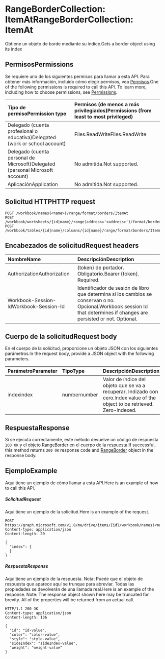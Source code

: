 # <a name="rangebordercollection-itemat"></a><span data-ttu-id="d8f58-101">RangeBorderCollection: ItemAt</span><span class="sxs-lookup"><span data-stu-id="d8f58-101">RangeBorderCollection: ItemAt</span></span>

<span data-ttu-id="d8f58-102">Obtiene un objeto de borde mediante su índice.</span><span class="sxs-lookup"><span data-stu-id="d8f58-102">Gets a border object using its index</span></span>
## <a name="permissions"></a><span data-ttu-id="d8f58-103">Permisos</span><span class="sxs-lookup"><span data-stu-id="d8f58-103">Permissions</span></span>
<span data-ttu-id="d8f58-p101">Se requiere uno de los siguientes permisos para llamar a esta API. Para obtener más información, incluido cómo elegir permisos, vea [Permisos](../../../concepts/permissions_reference.md).</span><span class="sxs-lookup"><span data-stu-id="d8f58-p101">One of the following permissions is required to call this API. To learn more, including how to choose permissions, see [Permissions](../../../concepts/permissions_reference.md).</span></span>

|<span data-ttu-id="d8f58-106">Tipo de permiso</span><span class="sxs-lookup"><span data-stu-id="d8f58-106">Permission type</span></span>      | <span data-ttu-id="d8f58-107">Permisos (de menos a más privilegiados)</span><span class="sxs-lookup"><span data-stu-id="d8f58-107">Permissions (from least to most privileged)</span></span>              |
|:--------------------|:---------------------------------------------------------|
|<span data-ttu-id="d8f58-108">Delegado (cuenta profesional o educativa)</span><span class="sxs-lookup"><span data-stu-id="d8f58-108">Delegated (work or school account)</span></span> | <span data-ttu-id="d8f58-109">Files.ReadWrite</span><span class="sxs-lookup"><span data-stu-id="d8f58-109">Files.ReadWrite</span></span>    |
|<span data-ttu-id="d8f58-110">Delegado (cuenta personal de Microsoft)</span><span class="sxs-lookup"><span data-stu-id="d8f58-110">Delegated (personal Microsoft account)</span></span> | <span data-ttu-id="d8f58-111">No admitida.</span><span class="sxs-lookup"><span data-stu-id="d8f58-111">Not supported.</span></span>    |
|<span data-ttu-id="d8f58-112">Aplicación</span><span class="sxs-lookup"><span data-stu-id="d8f58-112">Application</span></span> | <span data-ttu-id="d8f58-113">No admitida.</span><span class="sxs-lookup"><span data-stu-id="d8f58-113">Not supported.</span></span> |

## <a name="http-request"></a><span data-ttu-id="d8f58-114">Solicitud HTTP</span><span class="sxs-lookup"><span data-stu-id="d8f58-114">HTTP request</span></span>
<!-- { "blockType": "ignored" } -->
```http
POST /workbook/names(<name>)/range/format/borders/ItemAt
POST /workbook/worksheets/{id|name}/range(address='<address>')/format/borders/ItemAt
POST /workbook/tables/{id|name}/columns/{id|name}/range/format/borders/ItemAt

```
## <a name="request-headers"></a><span data-ttu-id="d8f58-115">Encabezados de solicitud</span><span class="sxs-lookup"><span data-stu-id="d8f58-115">Request headers</span></span>
| <span data-ttu-id="d8f58-116">Nombre</span><span class="sxs-lookup"><span data-stu-id="d8f58-116">Name</span></span>       | <span data-ttu-id="d8f58-117">Descripción</span><span class="sxs-lookup"><span data-stu-id="d8f58-117">Description</span></span>|
|:---------------|:----------|
| <span data-ttu-id="d8f58-118">Authorization</span><span class="sxs-lookup"><span data-stu-id="d8f58-118">Authorization</span></span>  | <span data-ttu-id="d8f58-p102">{token} de portador. Obligatorio.</span><span class="sxs-lookup"><span data-stu-id="d8f58-p102">Bearer {token}. Required.</span></span> |
| <span data-ttu-id="d8f58-121">Workbook-Session-Id</span><span class="sxs-lookup"><span data-stu-id="d8f58-121">Workbook-Session-Id</span></span>  | <span data-ttu-id="d8f58-p103">Identificador de sesión de libro que determina si los cambios se conservan o no. Opcional.</span><span class="sxs-lookup"><span data-stu-id="d8f58-p103">Workbook session Id that determines if changes are persisted or not. Optional.</span></span>|

## <a name="request-body"></a><span data-ttu-id="d8f58-124">Cuerpo de la solicitud</span><span class="sxs-lookup"><span data-stu-id="d8f58-124">Request body</span></span>
<span data-ttu-id="d8f58-125">En el cuerpo de la solicitud, proporcione un objeto JSON con los siguientes parámetros.</span><span class="sxs-lookup"><span data-stu-id="d8f58-125">In the request body, provide a JSON object with the following parameters.</span></span>

| <span data-ttu-id="d8f58-126">Parámetro</span><span class="sxs-lookup"><span data-stu-id="d8f58-126">Parameter</span></span>    | <span data-ttu-id="d8f58-127">Tipo</span><span class="sxs-lookup"><span data-stu-id="d8f58-127">Type</span></span>   |<span data-ttu-id="d8f58-128">Descripción</span><span class="sxs-lookup"><span data-stu-id="d8f58-128">Description</span></span>|
|:---------------|:--------|:----------|
|<span data-ttu-id="d8f58-129">index</span><span class="sxs-lookup"><span data-stu-id="d8f58-129">index</span></span>|<span data-ttu-id="d8f58-130">number</span><span class="sxs-lookup"><span data-stu-id="d8f58-130">number</span></span>|<span data-ttu-id="d8f58-p104">Valor de índice del objeto que se va a recuperar. Indizado con cero.</span><span class="sxs-lookup"><span data-stu-id="d8f58-p104">Index value of the object to be retrieved. Zero-indexed.</span></span>|

## <a name="response"></a><span data-ttu-id="d8f58-133">Respuesta</span><span class="sxs-lookup"><span data-stu-id="d8f58-133">Response</span></span>

<span data-ttu-id="d8f58-134">Si se ejecuta correctamente, este método devuelve un código de respuesta `200 OK` y el objeto [RangeBorder](../resources/rangeborder.md) en el cuerpo de la respuesta.</span><span class="sxs-lookup"><span data-stu-id="d8f58-134">If successful, this method returns `200 OK` response code and [RangeBorder](../resources/rangeborder.md) object in the response body.</span></span>

## <a name="example"></a><span data-ttu-id="d8f58-135">Ejemplo</span><span class="sxs-lookup"><span data-stu-id="d8f58-135">Example</span></span>
<span data-ttu-id="d8f58-136">Aquí tiene un ejemplo de cómo llamar a esta API.</span><span class="sxs-lookup"><span data-stu-id="d8f58-136">Here is an example of how to call this API.</span></span>
##### <a name="request"></a><span data-ttu-id="d8f58-137">Solicitud</span><span class="sxs-lookup"><span data-stu-id="d8f58-137">Request</span></span>
<span data-ttu-id="d8f58-138">Aquí tiene un ejemplo de la solicitud.</span><span class="sxs-lookup"><span data-stu-id="d8f58-138">Here is an example of the request.</span></span>
<!-- {
  "blockType": "request",
  "name": "rangebordercollection_itemat"
}-->
```http
POST https://graph.microsoft.com/v1.0/me/drive/items/{id}/workbook/names(<name>)/range/format/borders/ItemAt
Content-type: application/json
Content-length: 20

{
  "index": {
  }
}
```

##### <a name="response"></a><span data-ttu-id="d8f58-139">Respuesta</span><span class="sxs-lookup"><span data-stu-id="d8f58-139">Response</span></span>
<span data-ttu-id="d8f58-p105">Aquí tiene un ejemplo de la respuesta. Nota: Puede que el objeto de respuesta que aparece aquí se trunque para abreviar. Todas las propiedades se devolverán de una llamada real.</span><span class="sxs-lookup"><span data-stu-id="d8f58-p105">Here is an example of the response. Note: The response object shown here may be truncated for brevity. All of the properties will be returned from an actual call.</span></span>
<!-- {
  "blockType": "response",
  "truncated": true,
  "@odata.type": "microsoft.graph.rangeBorder"
} -->
```http
HTTP/1.1 200 OK
Content-type: application/json
Content-length: 136

{
  "id": "id-value",
  "color": "color-value",
  "style": "style-value",
  "sideIndex": "sideIndex-value",
  "weight": "weight-value"
}
```

<!-- uuid: 8fcb5dbc-d5aa-4681-8e31-b001d5168d79
2015-10-25 14:57:30 UTC -->
<!-- {
  "type": "#page.annotation",
  "description": "RangeBorderCollection: ItemAt",
  "keywords": "",
  "section": "documentation",
  "tocPath": ""
}-->